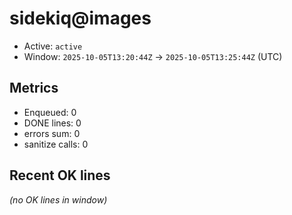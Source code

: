# sidekiq@images

- Active: `active`
- Window: `2025-10-05T13:20:44Z` → `2025-10-05T13:25:44Z` (UTC)

## Metrics
- Enqueued: 0
- DONE lines: 0
- errors sum: 0
- sanitize calls: 0

## Recent OK lines
_(no OK lines in window)_
